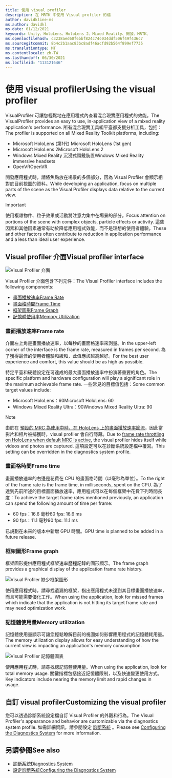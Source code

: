 ```yaml
---
title: 使用 visual profiler
description: 在 MRTK 中使用 Visual profiler 的檔
author: davidkline-ms
ms.author: davidkl
ms.date: 01/12/2021
keywords: Unity、HoloLens、HoloLens 2、Mixed Reality、開發、MRTK、
ms.openlocfilehash: c3238aed60f6bbf824c74c034ddf506f49f436c7
ms.sourcegitcommit: 8b4c2b1aac83bc8adf46acfd92b564f899ef7735
ms.translationtype: MT
ms.contentlocale: zh-TW
ms.lasthandoff: 06/30/2021
ms.locfileid: "113121646"
---
```

# <a name="using-the-visual-profiler"></a><span data-ttu-id="de3ea-104">使用 visual profiler</span><span class="sxs-lookup"><span data-stu-id="de3ea-104">Using the visual profiler</span></span>

<span data-ttu-id="de3ea-105">VisualProfiler 可讓您輕鬆地在應用程式內查看混合現實應用程式的效能。</span><span class="sxs-lookup"><span data-stu-id="de3ea-105">The VisualProfiler provides an easy to use, in-application view of a mixed reality application's performance.</span></span> <span data-ttu-id="de3ea-106">所有混合現實工具組平臺都支援分析工具，包括：</span><span class="sxs-lookup"><span data-stu-id="de3ea-106">The profiler is supported on all Mixed Reality Toolkit platforms, including:</span></span>

- <span data-ttu-id="de3ea-107">Microsoft HoloLens (第1代) </span><span class="sxs-lookup"><span data-stu-id="de3ea-107">Microsoft HoloLens (1st gen)</span></span>
- <span data-ttu-id="de3ea-108">Microsoft HoloLens 2</span><span class="sxs-lookup"><span data-stu-id="de3ea-108">Microsoft HoloLens 2</span></span>
- <span data-ttu-id="de3ea-109">Windows Mixed Reality 沉浸式頭戴裝置</span><span class="sxs-lookup"><span data-stu-id="de3ea-109">Windows Mixed Reality immersive headsets</span></span>
- <span data-ttu-id="de3ea-110">OpenVR</span><span class="sxs-lookup"><span data-stu-id="de3ea-110">OpenVR</span></span>

<span data-ttu-id="de3ea-111">開發應用程式時，請將焦點放在場景的多個部分，因為 Visual Profiler 會顯示相對於目前視圖的資料。</span><span class="sxs-lookup"><span data-stu-id="de3ea-111">While developing an application, focus on multiple parts of the scene as the Visual Profiler displays data relative to the current view.</span></span>

> [!IMPORTANT]
> <span data-ttu-id="de3ea-112">使用複雜物件、粒子效果或活動將注意力集中在場景的部分。</span><span class="sxs-lookup"><span data-stu-id="de3ea-112">Focus attention on portions of the scene with complex objects, particle effects or activity.</span></span> <span data-ttu-id="de3ea-113">這些因素和其他因素通常有助於降低應用程式效能，而不是理想的使用者體驗。</span><span class="sxs-lookup"><span data-stu-id="de3ea-113">These and other factors often contribute to reduction in application performance and a less than ideal user experience.</span></span>

## <a name="visual-profiler-interface"></a><span data-ttu-id="de3ea-114">Visual profiler 介面</span><span class="sxs-lookup"><span data-stu-id="de3ea-114">Visual profiler interface</span></span>

![Visual Profiler 介面](../images/diagnostics/VisualProfiler.png)

<span data-ttu-id="de3ea-116">Visual Profiler 介面包含下列元件：</span><span class="sxs-lookup"><span data-stu-id="de3ea-116">The Visual Profiler interface includes the following components:</span></span>

- [<span data-ttu-id="de3ea-117">畫面播放速率</span><span class="sxs-lookup"><span data-stu-id="de3ea-117">Frame Rate</span></span>](#frame-rate)
- [<span data-ttu-id="de3ea-118">畫面格時間</span><span class="sxs-lookup"><span data-stu-id="de3ea-118">Frame Time</span></span>](#frame-time)
- [<span data-ttu-id="de3ea-119">框架圖形</span><span class="sxs-lookup"><span data-stu-id="de3ea-119">Frame Graph</span></span>](#frame-graph)
- [<span data-ttu-id="de3ea-120">記憶體使用率</span><span class="sxs-lookup"><span data-stu-id="de3ea-120">Memory Utilization</span></span>](#memory-utilization)

### <a name="frame-rate"></a><span data-ttu-id="de3ea-121">畫面播放速率</span><span class="sxs-lookup"><span data-stu-id="de3ea-121">Frame rate</span></span>

<span data-ttu-id="de3ea-122">介面左上角是畫面播放速率，以每秒的畫面格速率來測量。</span><span class="sxs-lookup"><span data-stu-id="de3ea-122">In the upper-left corner of the interface is the frame rate, measured in frames per second.</span></span> <span data-ttu-id="de3ea-123">為了獲得最佳的使用者體驗和緩和，此值應該越高越好。</span><span class="sxs-lookup"><span data-stu-id="de3ea-123">For the best user experience and comfort, this value should be as high as possible.</span></span>

<span data-ttu-id="de3ea-124">特定平臺和硬體設定在可達成的最大畫面播放速率中扮演著重要的角色。</span><span class="sxs-lookup"><span data-stu-id="de3ea-124">The specific platform and hardware configuration will play a significant role in the maximum achievable frame rate.</span></span> <span data-ttu-id="de3ea-125">一些常見的目標值包括：</span><span class="sxs-lookup"><span data-stu-id="de3ea-125">Some common target values include:</span></span>

- <span data-ttu-id="de3ea-126">Microsoft HoloLens：60</span><span class="sxs-lookup"><span data-stu-id="de3ea-126">Microsoft HoloLens: 60</span></span>
- <span data-ttu-id="de3ea-127">Windows Mixed Reality Ultra：90</span><span class="sxs-lookup"><span data-stu-id="de3ea-127">Windows Mixed Reality Ultra: 90</span></span>

> [!NOTE]
> <span data-ttu-id="de3ea-128">由於在 [預設的 MRC 為使用中時，在 HoloLens 上的畫面播放速率節流](/windows/mixed-reality/mixed-reality-capture-for-developers#what-to-expect-when-mrc-is-enabled-on-hololens)，因此當影片和相片被捕獲時，visual profiler 會自行隱藏。</span><span class="sxs-lookup"><span data-stu-id="de3ea-128">Due to [frame rate throttling on HoloLens when default MRC is active](/windows/mixed-reality/mixed-reality-capture-for-developers#what-to-expect-when-mrc-is-enabled-on-hololens), the visual profiler hides itself while videos and photos are captured.</span></span> <span data-ttu-id="de3ea-129">這項設定可以在診斷系統設定檔中覆寫。</span><span class="sxs-lookup"><span data-stu-id="de3ea-129">This setting can be overridden in the diagnostics system profile.</span></span>

### <a name="frame-time"></a><span data-ttu-id="de3ea-130">畫面格時間</span><span class="sxs-lookup"><span data-stu-id="de3ea-130">Frame time</span></span>

<span data-ttu-id="de3ea-131">畫面播放速率的右邊是花費在 CPU 的畫面格時間（以毫秒為單位）。</span><span class="sxs-lookup"><span data-stu-id="de3ea-131">To the right of the frame rate is the frame time, in milliseconds, spent on the CPU.</span></span> <span data-ttu-id="de3ea-132">為了達到先前所述的目標畫面播放速率，應用程式可以在每個框架中花費下列時間長度：</span><span class="sxs-lookup"><span data-stu-id="de3ea-132">To achieve the target frame rates mentioned previously, an application can spend the following amount of time per frame:</span></span>

- <span data-ttu-id="de3ea-133">60 fps：16.6 毫秒</span><span class="sxs-lookup"><span data-stu-id="de3ea-133">60 fps: 16.6 ms</span></span>
- <span data-ttu-id="de3ea-134">90 fps：11.1 毫秒</span><span class="sxs-lookup"><span data-stu-id="de3ea-134">90 fps: 11.1 ms</span></span>

<span data-ttu-id="de3ea-135">已規劃在未來的版本中新增 GPU 時間。</span><span class="sxs-lookup"><span data-stu-id="de3ea-135">GPU time is planned to be added in a future release.</span></span>

### <a name="frame-graph"></a><span data-ttu-id="de3ea-136">框架圖形</span><span class="sxs-lookup"><span data-stu-id="de3ea-136">Frame graph</span></span>

<span data-ttu-id="de3ea-137">框架圖形提供應用程式框架速率歷程記錄的圖形顯示。</span><span class="sxs-lookup"><span data-stu-id="de3ea-137">The frame graph provides a graphical display of the application frame rate history.</span></span>

![Visual Profiler 缺少框架圖形](../images/diagnostics/VisualProfilerMissedFrames.png)

<span data-ttu-id="de3ea-139">使用應用程式時，請尋找遺漏的框架，指出應用程式未達到其目標畫面播放速率，而且可能需要優化工作。</span><span class="sxs-lookup"><span data-stu-id="de3ea-139">When using the application, look for missed frames which indicate that the application is not hitting its target frame rate and may need optimization work.</span></span>

### <a name="memory-utilization"></a><span data-ttu-id="de3ea-140">記憶體使用量</span><span class="sxs-lookup"><span data-stu-id="de3ea-140">Memory utilization</span></span>

<span data-ttu-id="de3ea-141">記憶體使用量顯示可讓您輕鬆瞭解目前的視圖如何影響應用程式的記憶體耗用量。</span><span class="sxs-lookup"><span data-stu-id="de3ea-141">The memory utilization display allows for easy understanding of how the current view is impacting an application's memory consumption.</span></span>

![Visual Profiler 記憶體圖表](../images/diagnostics/VisualProfilerMemory.png)

<span data-ttu-id="de3ea-143">使用應用程式時，請尋找總記憶體使用量。</span><span class="sxs-lookup"><span data-stu-id="de3ea-143">When using the application, look for total memory usage.</span></span> <span data-ttu-id="de3ea-144">關鍵指標包括接近記憶體限制，以及快速變更使用方式。</span><span class="sxs-lookup"><span data-stu-id="de3ea-144">Key indicators include nearing the memory limit and rapid changes in usage.</span></span>

## <a name="customizing-the-visual-profiler"></a><span data-ttu-id="de3ea-145">自訂 visual profiler</span><span class="sxs-lookup"><span data-stu-id="de3ea-145">Customizing the visual profiler</span></span>

<span data-ttu-id="de3ea-146">您可以透過診斷系統設定檔自訂 Visual Profiler 的外觀和行為。</span><span class="sxs-lookup"><span data-stu-id="de3ea-146">The Visual Profiler's appearance and behavior are customizable via the diagnostics system profile.</span></span> <span data-ttu-id="de3ea-147">如需詳細資訊，請參閱設定 [診斷系統](configuring-diagnostics.md) 。</span><span class="sxs-lookup"><span data-stu-id="de3ea-147">Please see [Configuring the Diagnostics System](configuring-diagnostics.md) for more information.</span></span>

## <a name="see-also"></a><span data-ttu-id="de3ea-148">另請參閱</span><span class="sxs-lookup"><span data-stu-id="de3ea-148">See also</span></span>

- [<span data-ttu-id="de3ea-149">診斷系統</span><span class="sxs-lookup"><span data-stu-id="de3ea-149">Diagnostics System</span></span>](diagnostics-system-getting-started.md)
- [<span data-ttu-id="de3ea-150">設定診斷系統</span><span class="sxs-lookup"><span data-stu-id="de3ea-150">Configuring the Diagnostics System</span></span>](configuring-diagnostics.md)